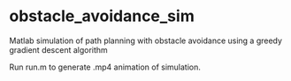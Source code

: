 # obstacle_avoidance_sim
Matlab simulation of path planning with obstacle avoidance using a greedy gradient descent algorithm

Run run.m to generate .mp4 animation of simulation.
